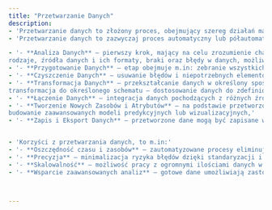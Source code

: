 ```yaml
---
title: "Przetwarzanie Danych"
description: 
- 'Przetwarzanie danych to złożony proces, obejmujący szereg działań mających na celu: przygotowanie, transformację oraz analizę danych w sposób, który maksymalizuje ich użyteczność, rzetelność i wartość. Dzięki przetwarzaniu dane stają się nie tylko uporządkowane, ale również gotowe do wykorzystania w różnorodnych projektach, analizach oraz systemach.'
- 'Przetwarzanie danych to zazwyczaj proces automatyczny lub półautomatyczny, przeprowadzany z wykorzystaniem narzędzi: programistycznych, analitycznych, statystycznych, GIS, bazodanowych, automatyzujących (ETL, ELT), chmurowych itd. Rzetelne przetwarzanie danych wymaga nadzoru, analizy oraz kontroli. Obejmuje kilka podstawowych etapów t.j.:'

- '- **Analiza Danych** — pierwszy krok, mający na celu zrozumienie charakterystyki i jakości danych. Pozwala określić:
rodzaje, źródła danych i ich formaty, braki oraz błędy w danych, możliwości wykorzystania danych w docelowym projekcie,'
- '- **Przygotowanie Danych** — etap obejmuje m.in: zebranie wszystkich danych, uzupełnianie danych — wypełnianie brakujących informacji na podstawie innych dostępnych źródeł lub za pomocą algorytmów predykcyjnych, określenie typów danych — standaryzacja typów danych (np. tekst, liczby, daty itd.) w celu zapewnienia ich spójności, '
- '- **Czyszczenie Danych** — usuwanie błędów i niepotrzebnych elementów t.j.: puste dane, zduplikowane dane, naprawa błędnych wartości atrybutów (nazw, jednostek, wartości), naprawa błędów geometrycznych - błędy topologiczne: niedomknięcia, przeciągnięcia, nachodzenie, "dziury", duplikacja wierzchołków itd.,'
- '- **Transformacja Danych** — przekształcanie danych w określony sposób, aby spełniały wymagania docelowego systemu:
transformacja do określonego schematu — dostosowanie danych do zdefiniowanego modelu, transformacja do układu współrzędnych — zmiana układu odniesienia dla danych przestrzennych (np. konwersja do układu WGS84 lub EPSG 2180),'
- '- **Łączenie Danych** — integracja danych pochodzących z różnych źródeł: łączenia atrybutowe — na podstawie wspólnych kluczy (np. ID, kodów, nazw), łączenia przestrzenne — integracja danych na podstawie ich lokalizacji geograficznej (np. przypisanie obiektów do regionów administracyjnych),'
- '- **Tworzenie Nowych Zasobów i Atrybutów** — na podstawie przetworzonych danych możliwe jest: generowanie nowych atrybutów obliczeniowych (np. powierzchnie, odległości, wskaźniki, relacje, zliczenia itd.), tworzenie analiz przestrzennych i statystycznych,
budowanie zaawansowanych modeli predykcyjnych lub wizualizacyjnych,'
- '- **Zapis i Eksport Danych** — przetworzone dane mogą być zapisane w nowych formatach lub strukturach: jako eksport do różnorodnych formatów danych (np. CSV, GeoJSON, Shapefile, baz danych przestrzennych  itd.), jako źródło danych dla systemów GIS, hurtowni danych, serwisów API, aplikacji itd.'


- 'Korzyści z przetwarzania danych, to m.in:'
- '- **Oszczędność czasu i zasobów** — zautomatyzowane procesy eliminują potrzebę ręcznego przetwarzania danych,'
- '- **Precyzja** — minimalizacja ryzyka błędów dzięki standaryzacji i automatycznym kontrolom jakości,'
- '- **Skalowalność** — możliwość pracy z ogromnymi ilościami danych w krótkim czasie,'
- '- **Wsparcie zaawansowanych analiz** — gotowe dane umożliwiają zastosowanie uczenia maszynowego, sztucznej inteligencji oraz innych, nowoczesnych technologii.'



---
```


